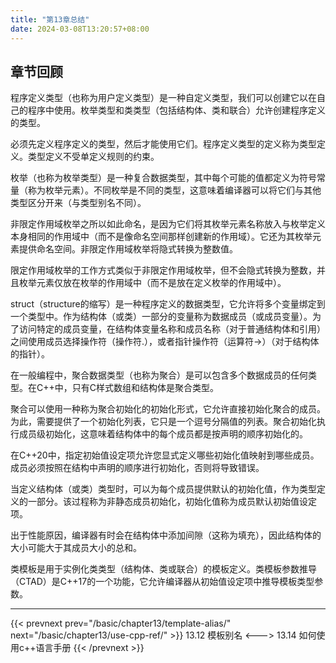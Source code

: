 ```yaml
---
title: "第13章总结"
date: 2024-03-08T13:20:57+08:00
---
```


## 章节回顾

程序定义类型（也称为用户定义类型）是一种自定义类型，我们可以创建它以在自己的程序中使用。枚举类型和类类型（包括结构体、类和联合）允许创建程序定义的类型。

必须先定义程序定义的类型，然后才能使用它们。程序定义类型的定义称为类型定义。类型定义不受单定义规则的约束。

枚举（也称为枚举类型）是一种复合数据类型，其中每个可能的值都定义为符号常量（称为枚举元素）。不同枚举是不同的类型，这意味着编译器可以将它们与其他类型区分开来（与类型别名不同）。

非限定作用域枚举之所以如此命名，是因为它们将其枚举元素名称放入与枚举定义本身相同的作用域中（而不是像命名空间那样创建新的作用域）。它还为其枚举元素提供命名空间。非限定作用域枚举将隐式转换为整数值。

限定作用域枚举的工作方式类似于非限定作用域枚举，但不会隐式转换为整数，并且枚举元素仅放在枚举的作用域中（而不是放在定义枚举的作用域中）。

struct（structure的缩写）是一种程序定义的数据类型，它允许将多个变量绑定到一个类型中。作为结构体（或类）一部分的变量称为数据成员（或成员变量）。为了访问特定的成员变量，在结构体变量名称和成员名称（对于普通结构体和引用）之间使用成员选择操作符（操作符.），或者指针操作符（运算符->）（对于结构体的指针）。

在一般编程中，聚合数据类型（也称为聚合）是可以包含多个数据成员的任何类型。在C++中，只有C样式数组和结构体是聚合类型。

聚合可以使用一种称为聚合初始化的初始化形式，它允许直接初始化聚合的成员。为此，需要提供了一个初始化列表，它只是一个逗号分隔值的列表。聚合初始化执行成员级初始化，这意味着结构体中的每个成员都是按声明的顺序初始化的。

在C++20中，指定初始值设定项允许您显式定义哪些初始化值映射到哪些成员。成员必须按照在结构中声明的顺序进行初始化，否则将导致错误。

当定义结构体（或类）类型时，可以为每个成员提供默认的初始化值，作为类型定义的一部分。该过程称为非静态成员初始化，初始化值称为成员默认初始值设定项。

出于性能原因，编译器有时会在结构体中添加间隙（这称为填充），因此结构体的大小可能大于其成员大小的总和。

类模板是用于实例化类类型（结构体、类或联合）的模板定义。类模板参数推导（CTAD）是C++17的一个功能，它允许编译器从初始值设定项中推导模板类型参数。

***

{{< prevnext prev="/basic/chapter13/template-alias/" next="/basic/chapter13/use-cpp-ref/" >}}
13.12 模板别名
<--->
13.14 如何使用c++语言手册
{{< /prevnext >}}
